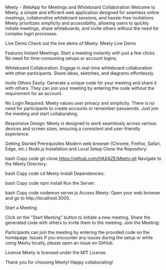 Meety - WebApp for Meetings and Whiteboard Collaboration
Welcome to Meety, a simple and efficient web application designed for seamless online meetings, collaborative whiteboard sessions, and hassle-free invitations. Meety prioritizes simplicity and accessibility, allowing users to quickly initiate meetings, share whiteboards, and invite others without the need for complex login processes.

Live Demo
Check out the live demo of Meety: Meety Live Demo

Features
Instant Meetings: Start a meeting instantly with just a few clicks. No need for time-consuming setups or account logins.

Whiteboard Collaboration: Engage in real-time whiteboard collaboration with other participants. Share ideas, sketches, and diagrams effortlessly.

Invite Others Easily: Generate a unique code for your meeting and share it with others. They can join your meeting by entering the code without the requirement for an account.

No Login Required: Meety values user privacy and simplicity. There is no need for participants to create accounts or remember passwords. Just join the meeting and start collaborating.

Responsive Design: Meety is designed to work seamlessly across various devices and screen sizes, ensuring a consistent and user-friendly experience.

Getting Started
Prerequisites
Modern web browser (Chrome, Firefox, Safari, Edge, etc.)
Node.js
Installation and Local Setup
Clone the Repository:

bash
Copy code
git clone https://github.com/HAXAZE/Meety.git
Navigate to the Meety Directory:

bash
Copy code
cd Meety
Install Dependencies:

bash
Copy code
npm install
Run the Server:

bash
Copy code
nodemon server.js
Access Meety:
Open your web browser and go to http://localhost:3000.

Start a Meeting:

Click on the "Start Meeting" button to initiate a new meeting.
Share the generated code with others to invite them to the meeting.
Join the Meeting:

Participants can join the meeting by entering the provided code on the homepage.
Issues
If you encounter any issues during the setup or while using Meety locally, please open an issue on GitHub.

License
Meety is licensed under the MIT License.

Thank you for choosing Meety! Happy collaborating!





